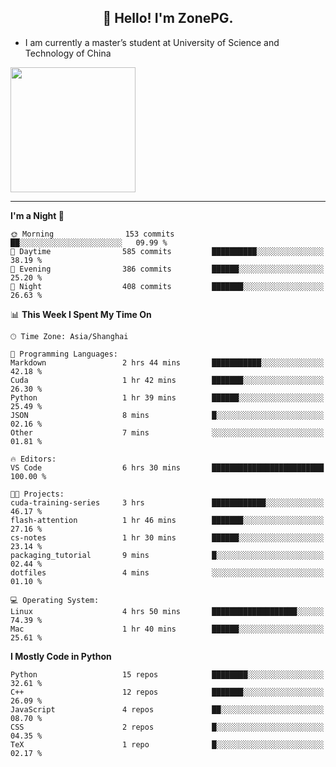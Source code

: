 <h2 align="center">👋 Hello! I'm ZonePG.</h2>

- I am currently a master’s student at University of Science and Technology of China

<img height=200 align="center" src="https://github-readme-stats.vercel.app/api?username=zonepg" />

-------

<!--START_SECTION:waka-->
**I'm a Night 🦉** 

```text
🌞 Morning                153 commits         ██░░░░░░░░░░░░░░░░░░░░░░░   09.99 % 
🌆 Daytime                585 commits         ██████████░░░░░░░░░░░░░░░   38.19 % 
🌃 Evening                386 commits         ██████░░░░░░░░░░░░░░░░░░░   25.20 % 
🌙 Night                  408 commits         ███████░░░░░░░░░░░░░░░░░░   26.63 % 
```


📊 **This Week I Spent My Time On** 

```text
🕑︎ Time Zone: Asia/Shanghai

💬 Programming Languages: 
Markdown                 2 hrs 44 mins       ███████████░░░░░░░░░░░░░░   42.18 % 
Cuda                     1 hr 42 mins        ███████░░░░░░░░░░░░░░░░░░   26.30 % 
Python                   1 hr 39 mins        ██████░░░░░░░░░░░░░░░░░░░   25.49 % 
JSON                     8 mins              █░░░░░░░░░░░░░░░░░░░░░░░░   02.16 % 
Other                    7 mins              ░░░░░░░░░░░░░░░░░░░░░░░░░   01.81 % 

🔥 Editors: 
VS Code                  6 hrs 30 mins       █████████████████████████   100.00 % 

🐱‍💻 Projects: 
cuda-training-series     3 hrs               ████████████░░░░░░░░░░░░░   46.17 % 
flash-attention          1 hr 46 mins        ███████░░░░░░░░░░░░░░░░░░   27.16 % 
cs-notes                 1 hr 30 mins        ██████░░░░░░░░░░░░░░░░░░░   23.14 % 
packaging_tutorial       9 mins              █░░░░░░░░░░░░░░░░░░░░░░░░   02.44 % 
dotfiles                 4 mins              ░░░░░░░░░░░░░░░░░░░░░░░░░   01.10 % 

💻 Operating System: 
Linux                    4 hrs 50 mins       ███████████████████░░░░░░   74.39 % 
Mac                      1 hr 40 mins        ██████░░░░░░░░░░░░░░░░░░░   25.61 % 
```

**I Mostly Code in Python** 

```text
Python                   15 repos            ████████░░░░░░░░░░░░░░░░░   32.61 % 
C++                      12 repos            ███████░░░░░░░░░░░░░░░░░░   26.09 % 
JavaScript               4 repos             ██░░░░░░░░░░░░░░░░░░░░░░░   08.70 % 
CSS                      2 repos             █░░░░░░░░░░░░░░░░░░░░░░░░   04.35 % 
TeX                      1 repo              █░░░░░░░░░░░░░░░░░░░░░░░░   02.17 % 
```




<!--END_SECTION:waka-->

